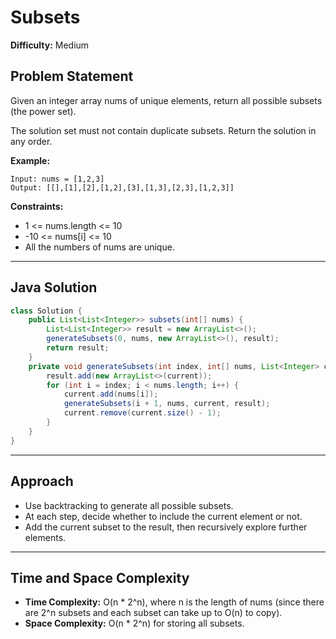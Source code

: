 # Subsets

**Difficulty:** Medium

## Problem Statement
Given an integer array nums of unique elements, return all possible subsets (the power set).

The solution set must not contain duplicate subsets. Return the solution in any order.

**Example:**
```
Input: nums = [1,2,3]
Output: [[],[1],[2],[1,2],[3],[1,3],[2,3],[1,2,3]]
```

**Constraints:**
- 1 <= nums.length <= 10
- -10 <= nums[i] <= 10
- All the numbers of nums are unique.

---

## Java Solution
```java
class Solution {
	public List<List<Integer>> subsets(int[] nums) {
		List<List<Integer>> result = new ArrayList<>();
		generateSubsets(0, nums, new ArrayList<>(), result);
		return result;
	}
	private void generateSubsets(int index, int[] nums, List<Integer> current, List<List<Integer>> result) {
		result.add(new ArrayList<>(current));
		for (int i = index; i < nums.length; i++) {
			current.add(nums[i]);
			generateSubsets(i + 1, nums, current, result);
			current.remove(current.size() - 1);
		}
	}
}
```

---

## Approach
- Use backtracking to generate all possible subsets.
- At each step, decide whether to include the current element or not.
- Add the current subset to the result, then recursively explore further elements.

---

## Time and Space Complexity
- **Time Complexity:** O(n * 2^n), where n is the length of nums (since there are 2^n subsets and each subset can take up to O(n) to copy).
- **Space Complexity:** O(n * 2^n) for storing all subsets.
